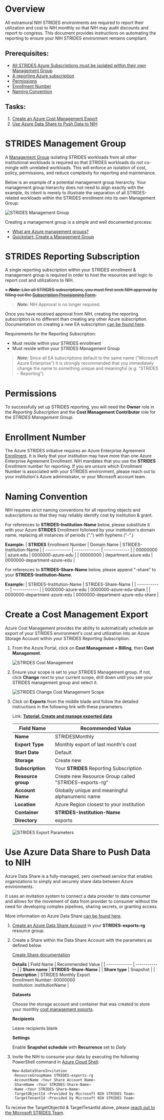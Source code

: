 # Overview
All extramural NIH STRIDES environments are required to report their utilization and cost to NIH monthly so that NIH may audit discounts and report to congress. This document provides instructions on automating the reporting to ensure your NIH STRIDES environment remains compliant. 

## Prerequisites:

- [All STRIDES Azure Subscriptions must be isolated within their own Management Group](#STRIDES-Management-Group)
- [A reporting Azure subscription](#STRIDES-Reporting-Subscription)
- [Permissions](#Permissions)
- [Enrollment Number](#Enrollment-Number)
- [Naming Convention](#Naming-Convention)

## Tasks:

1. [Create an Azure Cost Management Export](#Create-a-Cost-Management-Export)
1. [Use Azure Data Share to Push Data to NIH](#Use-Azure-Data-Share-to-Push-Data-to-NIH)


# STRIDES Management Group

A [Management Group]( https://docs.microsoft.com/en-us/azure/governance/management-groups/overview) isolating STRIDES workloads from all other institutional workloads is required so that STRIDES workloads do not co-mingle with unrelated workloads. This will enforce an isolation of cost, policy, permissions, and reduce complexity for reporting and maintenance.

Below is an example of a potential management group hierarchy. Your management group hierarchy does not need to align exactly with the example, its intent is merely to illustrate the separation of all STRIDES-related workloads within the STRIDES enrollment into its own Management Group:

![STRIDES Management Group](media/strides-management-group-hierarchy.png)

Creating a management group is a simple and well documented process:
- [What are Azure management groups?]( https://docs.microsoft.com/en-us/azure/governance/management-groups/overview)
- [Quickstart: Create a Management Group]( https://docs.microsoft.com/en-us/azure/governance/management-groups/create-management-group-portal)

# STRIDES Reporting Subscription

A single reporting subscription within your STRIDES enrollment & management group is required in order to host the resources and logic to report cost and utilizations to NIH.


<s> > **_Note:_**  Like all STRIDES subscriptions, you must first seek NIH approval by filling out the [Subscription Provisioning Form](../subscription%20provisioning/README.md).</s>
> **_Note:_** NIH Approval is no longer required.


Once you have received approval from NIH, creating the reporting subscription is no different than creating any other Azure subscription. Documentation on creating a new EA subscription [can be found here](https://docs.microsoft.com/en-us/azure/cost-management-billing/manage/create-subscription). 

Requirements for the Reporting Subscription:
- Must reside within your STRIDES enrollment
- Must reside within your STRIDES Management Group
 
> **_Note:_** Since all EA subscriptions default to the same name ("Microsoft Azure Enterprise") it is strongly recommended that you immediately change the name to something unique and meaningful (e.g. "STRIDES - Reporting")

# Permissions

To successfully set up STRIDES reporting, you will need the **Owner** role in the *Reporting Subscription* and the **Cost Management Contributor** role for the *STRIDES Management Group.*

# Enrollment Number

The Azure STRIDES initiative requires an Azure Enterprise Agreement [Enrollment](https://learn.microsoft.com/en-us/azure/cloud-adoption-framework/ready/landing-zone/design-area/azure-billing-enterprise-agreement). It is likely that your institution may have more than one Azure Enterprise Agreement Enrollment. NIH mandates that you use the **STRIDES** Enrollment number for reporting. If you are unsure which Enrollment Number is associated with your STRIDES environment, please reach out to your institution's Azure administrator, or your Microsoft account team. 

# Naming Convention

NIH requires strict naming conventions for all reporting objects and subscriptions so that they may reliably identify cost by institution & grant. 

For references to **STRIDES-Institution-Name** below, please substitute it with your Azure **STRIDES** Enrollment follolwed by your institution's domain name, replacing all instances of periods (".") with hyphens ("-".) 

**Example:**
   | **STRIDES** Enrollment Number  | Domain Name | STRIDES-Institution-Name | 
   | ------------- | ------------- | ------------- |
   | 00000000  | azure.edu  | 0000000-azure-edu  |
   | 00000000  | department.azure.edu  | 0000000-department-azure-edu  |

For references to **STRIDES-Share-Name** below, please append "-share" to your **STRIDES-Institution-Name**.

**Example:**
   | STRIDES-Institution-Name  | STRIDES-Share-Name | 
   | ------------- | ------------- |
   | 0000000-azure-edu  | 0000000-azure-edu-share  |
   | 0000000-department-azure-edu  | 0000000-department-azure-edu-share |




# Create a Cost Management Export

Azure Cost Management provides the ability to automatically schedule an export of your STRIDES environment's cost and utilization into an Azure Storage Account within your STRIDES Reporting Subscription.

1. From the Azure Portal, click on **Cost Management + Billing**, then **Cost Management**.

    ![STRIDES Cost Management](media/strides-cost-management.png)

1. Ensure your scope is set to your STRIDES Management group. If not, click **Change** next to your current scope, drill down until you see your STRIDES management group and select it. 

    ![STRIDES Change Cost Management Scope](media/strides-change-scope.png)


1. Click on **Exports** from the middle blade and follow the detailed instructions in the following link with these parameters.

    Link: **[Tutorial: Create and manage exported data](https://docs.microsoft.com/en-us/azure/cost-management-billing/costs/tutorial-export-acm-data?tabs=azure-portal)**



    | Field Name  | Recommended Value |
    | ------------- | ------------- |
    | **Name**  | STRIDESMonthly  |
    | **Export Type**  | Monthly export of last month's cost  |
    | **Start Date**  | Default  |
    | **Storage**  | Create new  |
    | **Subscription**  | Your **STRIDES** Reporting Subscription  |
    | **Resource group**  | Create new Resource Group called "STRIDES-exports-rg"  |
    | **Account Name**  | Globally unique and meaningful alphanumeric name  |
    | **Location**  | Azure Region closest to your institution  |
    | **Container**  | **STRIDES-Institution-Name** |
    | **Directory**  | exports  |

    ![STRIDES Export Parameters](media/strides-export-params.png)



# Use Azure Data Share to Push Data to NIH

Azure Data Share is a fully-managed, zero overhead service that enables organizations to simply and securely share data between Azure environments. 

It uses an invitation system to connect a data provider to data consumer and allows for the movement of data from provider to consumer without the need for developing complex pipelines, sharing secrets, or granting access.

More information on Azure Data Share [can be found here](https://docs.microsoft.com/en-us/azure/data-share/overview).

1.  [Create an Azure Data Share Account](https://docs.microsoft.com/en-us/azure/data-share/share-your-data-portal#create-a-data-share-account) in your **STRIDES-exports-rg** resource group.
 
1.  Create a Share within the Data Share Account with the parameters as defined below.

    [Create Share documentation](https://docs.microsoft.com/en-us/azure/data-share/share-your-data-portal#create-a-share)

    **Details**
    | Field Name  | Recommended Value |
    | ------------- | ------------- |
    | **Share name**  | **STRIDES-Share-Name** |
    | **Share type**  | Snapshot  |
    | **Description**  | STRIDES Monthly Export<br/> Enrollment Number: 00000000<br/> Institution: institutionName |

    **Datasets**

    Choose the storage account and container that was created to store your monthly [cost management exports](#Create-a-Cost-Management-Export).

    **Recipients**

    Leave recipients blank

    **Settings**

    Enable **Snapshot schedule** with **Recurrence** set to *Daily*


1. Invite the NIH to consume your data by executing the following PowerShell command in [Azure Cloud Shell](https://docs.microsoft.com/en-us/azure/cloud-shell/overview):

    ```powershell
    New-AzDataShareInvitation
   -ResourceGroupName STRIDES-exports-rg
   -AccountName <Your Share Account Name>
   -ShareName <Your STRIDES-Share-Name>
   -Name <Your STRIDES-Share-Name>
   -TargetObjectId <Provided by Microsoft NIH STRIDES Team>
   -TargetTenantId <Provided by Microsoft NIH STRIDES Team>
    ```
To receive the TargetObjectId & TargetTenantId above, please [reach out to the Microsoft STRIDES Team](mailto:MSSTRIDES@microsoft.com).
